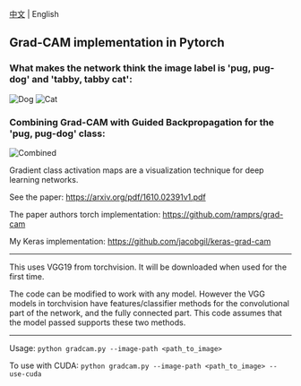 [中文](https://github.com/DrRyanHuang/pytorch-grad-cam/blob/master/README.md) | English


## Grad-CAM implementation in Pytorch ##

### What makes the network think the image label is 'pug, pug-dog' and 'tabby, tabby cat':
![Dog](https://hub.fastgit.org/jacobgil/pytorch-grad-cam/blob/master/examples/dog.jpg) ![Cat](https://hub.fastgit.org/jacobgil/pytorch-grad-cam/blob/master/examples/cat.jpg)

### Combining Grad-CAM with Guided Backpropagation for the 'pug, pug-dog' class:
![Combined](https://hub.fastgit.org/jacobgil/pytorch-grad-cam/blob/master/examples/cam_gb_dog.jpg)

Gradient class activation maps are a visualization technique for deep learning networks.

See the paper: https://arxiv.org/pdf/1610.02391v1.pdf

The paper authors torch implementation: https://github.com/ramprs/grad-cam

My Keras implementation: https://github.com/jacobgil/keras-grad-cam


----------


This uses VGG19 from torchvision. It will be downloaded when used for the first time.

The code can be modified to work with any model.
However the VGG models in torchvision have features/classifier methods for the convolutional part of the network, and the fully connected part.
This code assumes that the model passed supports these two methods.


----------


Usage: `python gradcam.py --image-path <path_to_image>`

To use with CUDA:
`python gradcam.py --image-path <path_to_image> --use-cuda`
